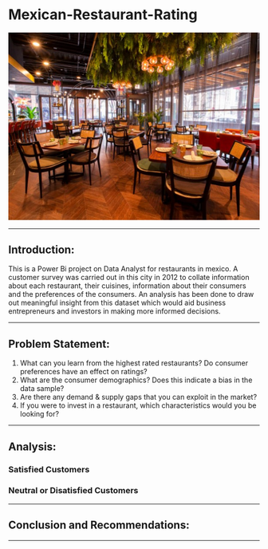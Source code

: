 # Mexican-Restaurant-Rating

![](Restaurant_Ratings_Introduction2.jpg)

---

## Introduction:
This is a Power Bi project on Data Analyst for restaurants in mexico. A customer survey was carried out in this city in 2012 to collate information about each
restaurant, their cuisines, information about their consumers and the preferences of the consumers. An analysis has been done to draw out meaningful insight from this dataset which
would aid business entrepreneurs and investors in making more informed decisions.

---

## Problem Statement:
1. What can you learn from the highest rated restaurants? Do consumer preferences have an effect on
ratings?
2. What are the consumer demographics? Does this indicate a bias in the data sample?
3. Are there any demand & supply gaps that you can exploit in the market?
4. If you were to invest in a restaurant, which characteristics would you be looking for?

---

## Analysis:
### Satisfied Customers


### Neutral or Disatisfied Customers


---

## Conclusion and Recommendations:

---
